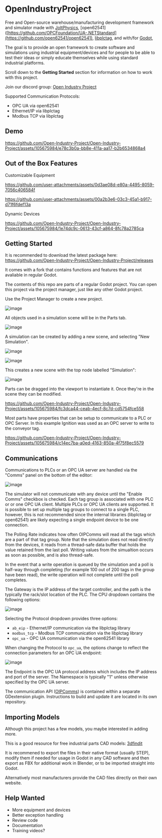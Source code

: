# OpenIndustryProject

Free and Open-source warehouse/manufacturing development framework and simulator made with [JoltPhysics](https://github.com/jrouwe/JoltPhysics), [open62541]([https://github.com/OPCFoundation/UA-.NETStandard](https://github.com/open62541/open62541), [libplctag](https://github.com/libplctag/libplctag), and with/for [Godot](https://github.com/godotengine),  

The goal is to provide an open framework to create software and simulations using industrial equipment/devices and for people to be able to test their ideas or simply educate themselves while using standard industrial platforms.

Scroll down to the **Getting Started** section for information on how to work with this project. 

Join our discord group: [Open Industry Project](https://discord.gg/ACRPr6sBpH)

Supported Communication Protocols:

- OPC UA via open62541
- Ethernet/IP via libplctag
- Modbus TCP via libplctag

## Demo

https://github.com/Open-Industry-Project/Open-Industry-Project/assets/105675984/e78c3b0a-bb8e-411a-aa17-b2b6534868a4


## Out of the Box Features 

Customizable Equipment

https://github.com/user-attachments/assets/0d3ae08d-e80a-4495-8059-7056c406584f

https://github.com/user-attachments/assets/00a2b3e6-03c3-45a1-b917-d71f6fdef13a

Dynamic Devices

https://github.com/Open-Industry-Project/Open-Industry-Project/assets/105675984/1e74dc9c-0613-43cf-a864-8fc78a2785ca

## Getting Started

It is recommended to download the latest package here: https://github.com/Open-Industry-Project/Open-Industry-Project/releases

It comes with a fork that contains functions and features that are not avaliable in regular Godot.

The contents of this repo are parts of a regular Godot project. You can open this project via the project manager, just like any other Godot project.

Use the Project Manager to create a new project.

![image](https://github.com/user-attachments/assets/3de4a320-89bc-4088-86b7-a814da0e726d)

All objects used in a simulation scene will be in the Parts tab. 

![image](https://github.com/Open-Industry-Project/Open-Industry-Project/assets/105675984/fd0fd71c-e3fa-43cb-99b5-4b9d65d04727)

A simulation can be created by adding a new scene, and selecting "New Simulation".

![image](https://github.com/Open-Industry-Project/Open-Industry-Project/assets/105675984/d28ec7a4-a3e2-4659-8b9a-3946c8baa528)

![image](https://github.com/Open-Industry-Project/Open-Industry-Project/assets/105675984/2745376e-185a-4963-8c32-a416ca4174bc)

This creates a new scene with the top node labelled "Simulation":

![image](https://github.com/user-attachments/assets/da960e60-cbb3-4a32-8630-a566ba8bb053)

Parts can be dragged into the viewport to instantiate it. Once they're in the scene they can be modified. 

https://github.com/Open-Industry-Project/Open-Industry-Project/assets/105675984/fc3dca44-ceab-4ecf-8c7d-cd5754fce558

Most parts have properties that can be setup to communicate to a PLC or OPC Server. In this example Ignition was used as an OPC server to write to the conveyor tag.

https://github.com/Open-Industry-Project/Open-Industry-Project/assets/105675984/c14ec7ba-a0ed-4163-850a-4f75f8ec5579

## Communications

Communications to PLCs or an OPC UA server are handled via the "Comms" panel on the bottom of the editor:

![image](https://github.com/user-attachments/assets/1582640d-fd9c-48e2-9c72-4f5c03e1cb3a)

The simulator will not communicate with any device until the "Enable Comms" checkbox is checked. Each tag group is associated with one PLC or or one OPC UA client. Multiple PLCs or OPC UA clients are supported. It is possible to set up multiple tag groups to connect to a single PLC, however, this is not recommended since the internal libraries (libplctag or open62541) are likely expecting a single endpoint device to be one connection.

The Polling Rate indicates how often OIPComms will read all the tags which are a part of that tag group. Note that the simulation does not read directly from the devices, it reads from a thread-safe data buffer that holds the value retained from the last poll. Writing values from the simualtion occurs as soon as possible, and is also thread-safe.

In the event that a write operation is queued by the simulation and a poll is half-way through completing (for example 100 out of 200 tags in the group have been read), the write operation will not complete until the poll completes.

The Gateway is the IP address of the target controller, and the path is the typically the rack/slot location of the PLC. The CPU dropdown contains the following options:

![image](https://github.com/user-attachments/assets/c376d234-548f-41de-bada-fe27f6d00bd5)

Selecting the Protocol dropdown provides three options:
- `ab_eip` - Ethernet/IP communication via the libplctag library
- `modbus_tcp` - Modbus TCP communication via the libplctag library
- `opc_ua` - OPC UA communication via the open62541 library

When changing the Protocol  to `opc_ua`, the options change to reflect the connection parameters for an OPC UA endpoint:

![image](https://github.com/user-attachments/assets/381969f0-d8e4-4033-93e4-88dc77920f69)

The Endpoint is the OPC UA protocol address which includes the IP address and port of the server. The Namespace is typically "1" unless otherwise specified by the OPC UA server.

The communication API ([OIPComms](https://github.com/bikemurt/OIP_gdext/)) is contained within a separate GDextension plugin. Instructions to build and update it are located in its own repository.

## Importing Models

Although this project has a few models, you maybe interested in adding more. 

This is a good resource for free industrial parts CAD models: [3dfindit](https://www.3dfindit.com/en/)

It is recommened to export the files in their native format (usually STEP), modify them if needed for usage in Godot in any CAD software and then export as FBX for additional work in Blender, or to be imported straight into Godot. 

Alternatively most manufacturers provide the CAD files directly on their own website. 

## Help Wanted

- More equipment and devices
- Better exception handling
- Review code
- Documentation
- Training videos?


